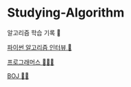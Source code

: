 # Studying-Algorithm

알고리즘 학습 기록 📖  

[파이썬 알고리즘 인터뷰 📘]( ./contents/파이썬%20알고리즘%20인터뷰/readme.md)


[프로그래머스 👨🏻‍💻](./programmers)


[BOJ 👨‍⚖️](./BOJ)


